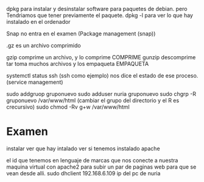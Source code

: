 dpkg  para instalar y desinstalar software para paquetes de debian. pero  Tendriamos que tener previamente el paquete. 
dpkg -l para ver lo que hay instalado en el ordenador

Snap no entra en el examen (Package management (snap))

.gz es un archivo comprimido

gzip comprime un archivo, y lo comprime COMPRIME
gunzip descomprime
tar toma muchos archivos y los empaqueta EMPAQUETA

systemctl status ssh (ssh como ejemplo) nos dice el estado de ese proceso. (service management)

sudo addgruop gruponuevo
sudo adduser nuria gruponuevo
sudo chgrp -R gruponuevo /var/www/html (cambiar el grupo del directorio y el R es crecursivo)
sudo chmod -Rv g+w /var/www/html 
# Examen
instalar 
ver que hay intalado
ver si tenemos instalado apache


el id que tenemos en lenguaje de marcas que nos conecte a nuestra maquina virtual con apache2 para subir un par de paginas web para que se vean desde alli.
sudo dhclient
192.168.6.109 ip del pc de nuria